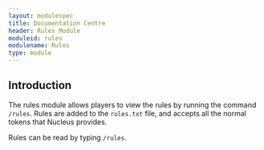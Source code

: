 ```yaml
---
layout: modulespec
title: Documentation Centre
header: Rules Module
moduleid: rules
modulename: Rules
type: module
---
```


## Introduction

The rules module allows players to view the rules by running the command `/rules`. Rules are added to the `rules.txt` file,
and accepts all the normal tokens that Nucleus provides.

Rules can be read by typing `/rules`.